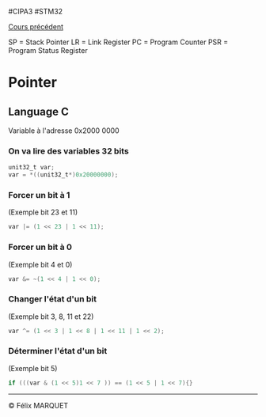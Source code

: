 #CIPA3 #STM32

[Cours précédent](STM32%20Cours%204.md)

SP = Stack Pointer
LR = Link Register
PC = Program Counter
PSR = Program Status Register
# Pointer
## Language C
Variable à l'adresse 0x2000 0000
### On va lire des variables 32 bits
```C
unit32_t var;
var = *((unit32_t*)0x20000000);
```
### Forcer un bit à 1
(Exemple bit 23 et 11)
```C
var |= (1 << 23 | 1 << 11);
```
### Forcer un bit à 0
(Exemple bit 4 et 0)
```C
var &= ~(1 << 4 | 1 << 0);
```
### Changer l'état d'un bit
(Exemple bit 3, 8, 11 et 22)
```C
var ^= (1 << 3 | 1 << 8 | 1 << 11 | 1 << 2);
```
### Déterminer l'état d'un bit
(Exemple bit 5)
```C
if (((var & (1 << 5)1 << 7 )) == (1 << 5 | 1 << 7){}
```

---
&copy; Félix MARQUET